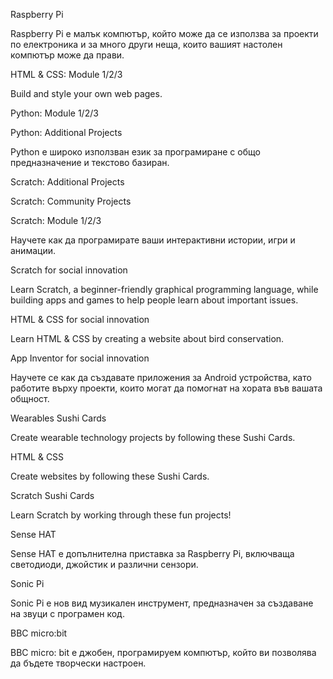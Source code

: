 Raspberry Pi

Raspberry Pi е малък компютър, който може да се използва за проекти по електроника и за много други неща, които вашият настолен компютър може да прави.

HTML & CSS: Module 1/2/3

Build and style your own web pages.

Python: Module 1/2/3

Python: Additional Projects

Python е широко използван език за програмиране с общо предназначение и текстово базиран.

Scratch: Additional Projects

Scratch: Community Projects

Scratch: Module 1/2/3

Научете как да програмирате ваши интерактивни истории, игри и анимации.

Scratch for social innovation

Learn Scratch, a beginner-friendly graphical programming language, while building apps and games to help people learn about important issues.

HTML & CSS for social innovation

Learn HTML & CSS by creating a website about bird conservation.

App Inventor for social innovation

Научете се как да създавате приложения за Android устройства, като работите върху проекти, които могат да помогнат на хората във вашата общност.

Wearables Sushi Cards

Create wearable technology projects by following these Sushi Cards.

HTML & CSS

Create websites by following these Sushi Cards.

Scratch Sushi Cards

Learn Scratch by working through these fun projects!

Sense HAT

Sense HAT е допълнителна приставка за Raspberry Pi, включваща светодиоди, джойстик и различни сензори.

Sonic Pi

Sonic Pi е нов вид музикален инструмент, предназначен за създаване на звуци с програмен код.

BBC micro:bit

BBC micro: bit е джобен, програмируем компютър, който ви позволява да бъдете творчески настроен.